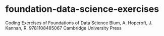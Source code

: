 # foundation-data-science-exercises
Coding Exercises of Foundations of Data Science  Blum, A. Hopcroft, J.  Kannan, R.  9781108485067  Cambridge University Press
